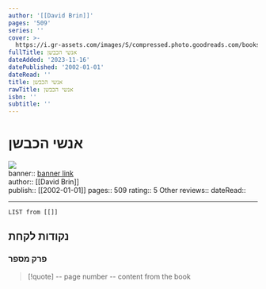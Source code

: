 ```yaml
---
author: '[[David Brin]]'
pages: '509'
series: ''
cover: >-
  https://i.gr-assets.com/images/S/compressed.photo.goodreads.com/books/1473450532l/31556796._SY475_.jpg
fullTitle: אנשי הכבשן
dateAdded: '2023-11-16'
datePublished: '2002-01-01'
dateRead: ''
title: אנשי הכבשן
rawTitle: אנשי הכבשן
isbn: ''
subtitle: ''
---
```

# אנשי הכבשן

![](https:&#x2F;&#x2F;i.gr-assets.com&#x2F;images&#x2F;S&#x2F;compressed.photo.goodreads.com&#x2F;books&#x2F;1473450532l&#x2F;31556796._SY475_.jpg)  
banner:: [banner link](https:&#x2F;&#x2F;i.gr-assets.com&#x2F;images&#x2F;S&#x2F;compressed.photo.goodreads.com&#x2F;books&#x2F;1473450532l&#x2F;31556796._SY475_.jpg)  
author:: [[David Brin]]  
publish:: [[2002-01-01]]
pages:: 509
rating:: 5 
Other reviews:: 
dateRead:: 

<hr  style="clear:both"/>



```dataview
LIST from [[]]
```

## נקודות לקחת 

### פרק מספר
> [!quote] -- page number -- 
>  content from the book




```